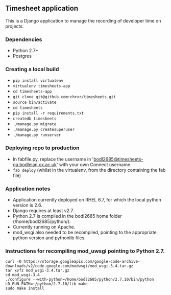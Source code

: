 ## Timesheet application

This is a Django application to manage the recording of developer time on projects.

### Dependencies

* Python 2.7+
* Postgres

### Creating a local build

* `pip install virtualenv`
* `virtualenv timesheets-app`
* `cd timesheets-app`
* `git clone git@github.com:chrxr/timesheets.git`
* `source bin/activate`
* `cd timesheets`
* `pip install -r requirements.txt`
* `createdb timesheets`
* `./manage.py migrate`
* `./manage.py createsuperuser`
* `./manage.py runserver`

### Deploying repo to production

* In fabfile.py, replace the username in 'bodl2685@timesheets-qa.bodleian.ox.ac.uk' with your own Connect username
* `fab deploy` (whilst in the virtualenv, from the directory containing the fab file)

### Application notes

* Application currently deployed on RHEL 6.7, for which the local python version is 2.6.
* Django requires at least v2.7.
* Python 2.7 is compiled in the bodl2685 home folder (/home/bodl2685/python/).
* Currently running on Apache.
* mod_wsgi also needed to be recompiled, pointing to the appropriate python version and pythonlib files.

### Instructions for recompiling mod_uwsgi pointing to Python 2.7.

    curl -O https://storage.googleapis.com/google-code-archive-downloads/v2/code.google.com/modwsgi/mod_wsgi-3.4.tar.gz
    tar xvfz mod_wsgi-3.4.tar.gz
    cd mod_wsgi-3.4
    ./configure --with-python=/home/bodl2685/python/2.7.10/bin/python
    LD_RUN_PATH=~/python/2.7.10/lib make
    sudo make install
